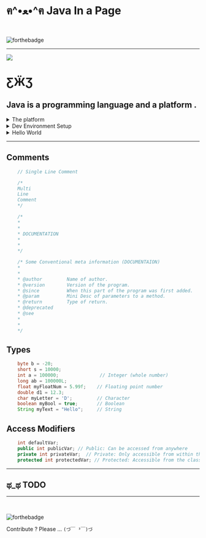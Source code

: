 # ฅ^•ﻌ•^ฅ Java In a Page


<br>

![forthebadge](https://forthebadge.com/images/badges/built-with-swag.svg)   

---

![](https://img.shields.io/badge/Use-Ctrl%20%2B%20F-blue?style=for-the-badge)

# ƸӜƷ

Java is a **programming language** and a **platform** .
---

<details>
<summary>The platform</summary>

## Java, the platform

To get started you need JDK (Java Dev Kit).  
Namely OpenJDK. There are other forks too, maybe.  
**But you'll end up using OpenJDK, trust me on this.**  

JDK is consists of JRE (Java Runtime Environment);  
JRE contains JVM (Java Virtual Machine);  
java "runs" on JVM.    

For beginning, you need two cli tools bundles with jdk;  
`$ javac` : compiles source code ".java" files to ".class" files  
`$ java` : executes the program on JVM  

</details>

<details>
<summary>Dev Environment Setup</summary>
### Setup

    #Where should I download Java?

    With the introduction of the new release "cadence",
    many have asked where they should download Java, 
    and if it is still free. 
    To be clear, YES — Java is still free.

    If you would like to download Java for free, 
    you can get OpenJDK builds from the following vendors, 
    among others:

<ul>
<li><a href="http://jdk.java.net">Oracle</a></li>
<li><a href="https://developers.redhat.com/products/openjdk/download/">RedHat</a></li>
<li><a href="https://www.azul.com/downloads/zulu/">Azul</a></li>
<li><a href="https://adoptopenjdk.net">AdoptOpenJDK</a></li>
<li><a href="https://aws.amazon.com/corretto/">Amazon</a></li>
<li><a href="https://sap.github.io/SapMachine/">SAP</a><br></li>
<li><a href="https://bell-sw.com/">Liberica JDK</a><br></li>
</ul>

> source : reddit (r/learnjava)

**But you'll end up using Oracle, trust me on this.**   

    Download OpenJDK;    
    Setup env vars;  
    Make a folder locally, namely "jiap";  
    keep a terminal open and `cd` into that folder;  

</details>
<details>

<summary>Hello World</summary>

### Hello World!

    /path/to/jiap/hello.java

```java
class HelloWorld{
    public static void main(String[] args) {
        System.out.println("Hello World!");
    }
}
```

Open terminal in the same folder.  
Run.  

```bash
javac hello # compiles java
ls # a new hello.class file is created
java hello #run the class file
```

OUTPUT :

    Hello World!

</details>

---

## Comments

```java
    // Single Line Comment

    /*
    Multi
    Line
    Comment
    */

    /*
    *
    *
    * DOCUMENTATION
    *
    *
    */

    /* Some Conventional meta information (DOCUMENTAION)
    *
    *
    * @author         Name of author.
    * @version        Version of the program.
    * @since          When this part of the program was first added.
    * @param          Mini Desc of parameters to a method.
    * @return         Type of return.
    * @deprecated  
    * @see         
    *
    *
    */
```

## Types

```java
    byte b = -20;
    short s = 10000;
    int a = 100000;               // Integer (whole number)
    long ab = 100000L;
    float myFloatNum = 5.99f;    // Floating point number
    double d1 = 12.3;
    char myLetter = 'D';         // Character
    boolean myBool = true;       // Boolean
    String myText = "Hello";     // String
```

## Access Modifiers

```java
    int defaultVar;
    public int publicVar; // Public: Can be accessed from anywhere
    private int privateVar;  // Private: Only accessible from within the class
    protected int protectedVar; // Protected: Accessible from the class and subclasses
```

---

## ಥ_ಥ TODO

---

<br>

![forthebadge](https://forthebadge.com/images/badges/cc-0.svg)  

Contribute ? Please ... `(づ￣ ³￣)づ`
